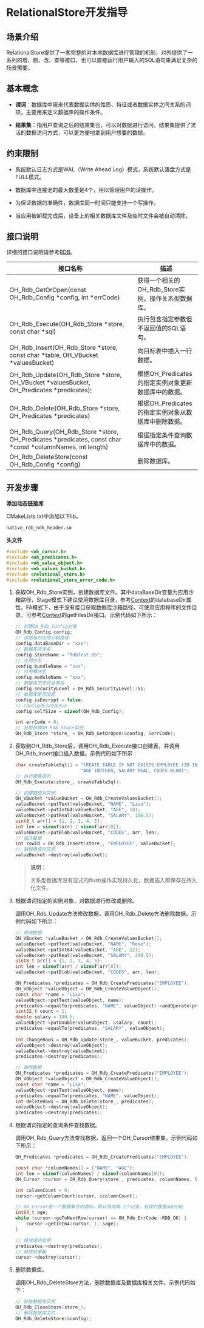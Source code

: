 # RelationalStore开发指导


## 场景介绍

RelationalStore提供了一套完整的对本地数据库进行管理的机制，对外提供了一系列的增、删、改、查等接口，也可以直接运行用户输入的SQL语句来满足复杂的场景需要。


## 基本概念

- **谓词**：数据库中用来代表数据实体的性质、特征或者数据实体之间关系的词项，主要用来定义数据库的操作条件。

- **结果集**：指用户查询之后的结果集合，可以对数据进行访问。结果集提供了灵活的数据访问方式，可以更方便地拿到用户想要的数据。


## 约束限制

- 系统默认日志方式是WAL（Write Ahead Log）模式，系统默认落盘方式是FULL模式。

- 数据库中连接池的最大数量是4个，用以管理用户的读操作。

- 为保证数据的准确性，数据库同一时间只能支持一个写操作。

- 当应用被卸载完成后，设备上的相关数据库文件及临时文件会被自动清除。


## 接口说明

详细的接口说明请参考[RDB](../reference/native-apis/_r_d_b.md)。

| 接口名称 | 描述 |
| -------- | -------- |
| OH_Rdb_GetOrOpen(const OH_Rdb_Config *config, int *errCode) | 获得一个相关的OH_Rdb_Store实例，操作关系型数据库。 |
| OH_Rdb_Execute(OH_Rdb_Store *store, const char *sql) | 执行包含指定参数但不返回值的SQL语句。 |
| OH_Rdb_Insert(OH_Rdb_Store *store, const char *table, OH_VBucket *valuesBucket) | 向目标表中插入一行数据。 |
| OH_Rdb_Update(OH_Rdb_Store *store, OH_VBucket *valuesBucket, OH_Predicates *predicates); | 根据OH_Predicates的指定实例对象更新数据库中的数据。 |
| OH_Rdb_Delete(OH_Rdb_Store *store, OH_Predicates *predicates) | 根据OH_Predicates的指定实例对象从数据库中删除数据。 |
| OH_Rdb_Query(OH_Rdb_Store *store, OH_Predicates *predicates, const char *const *columnNames, int length) | 根据指定条件查询数据库中的数据。 |
| OH_Rdb_DeleteStore(const OH_Rdb_Config *config) | 删除数据库。 |


## 开发步骤

**添加动态链接库**

CMakeLists.txt中添加以下lib。
```txt
native_rdb_ndk_header.so
```

**头文件**
```c++
#include <oh_cursor.h>
#include <oh_predicates.h>
#include <oh_value_object.h>
#include <oh_values_bucket.h>
#include <relational_store.h>
#include <relational_store_error_code.h>

```

1. 获取OH_Rdb_Store实例，创建数据库文件。其中dataBaseDir变量为应用沙箱路径，Stage模式下建议使用数据库目录，参考[Context](../reference/apis/js-apis-inner-application-context.md)的databaseDir属性。FA模式下，由于没有接口获取数据库沙箱路径，可使用应用程序的文件目录，可参考[Context](../reference/apis/js-apis-inner-app-context.md)的getFilesDir接口。示例代码如下所示：

   ```c
   // 创建OH_Rdb_Config对象
   OH_Rdb_Config config;
   // 该路径为应用沙箱路径
   config.dataBaseDir = "xxx";
   // 数据库文件名
   config.storeName = "RdbTest.db";
   // 应用包名
   config.bundleName = "xxx";
   // 应用模块名
   config.moduleName = "xxx";
   // 数据库文件安全等级
   config.securityLevel = OH_Rdb_SecurityLevel::S1;
   // 数据库是否加密
   config.isEncrypt = false;
   // config所占内存大小
   config.selfSize = sizeof(OH_Rdb_Config);
   
   int errCode = 0;
   // 获取获取OH_Rdb_Store实例
   OH_Rdb_Store *store_ = OH_Rdb_GetOrOpen(&config, &errCode);
   ```

2. 获取到OH_Rdb_Store后，调用OH_Rdb_Execute接口创建表，并调用OH_Rdb_Insert接口插入数据。示例代码如下所示：

   ```c
   char createTableSql[] = "CREATE TABLE IF NOT EXISTS EMPLOYEE (ID INTEGER PRIMARY KEY AUTOINCREMENT, NAME TEXT NOT NULL, "
                           "AGE INTEGER, SALARY REAL, CODES BLOB)";
   // 执行建表语句
   OH_Rdb_Execute(store_, createTableSql);
   
   // 创建键值对实例
   OH_VBucket *valueBucket = OH_Rdb_CreateValuesBucket();
   valueBucket->putText(valueBucket, "NAME", "Lisa");
   valueBucket->putInt64(valueBucket, "AGE", 18);
   valueBucket->putReal(valueBucket, "SALARY", 100.5);
   uint8_t arr[] = {1, 2, 3, 4, 5};
   int len = sizeof(arr) / sizeof(arr[0]);
   valueBucket->putBlob(valueBucket, "CODES", arr, len);
   // 插入数据
   int rowId = OH_Rdb_Insert(store_, "EMPLOYEE", valueBucket);
   // 销毁键值对实例
   valueBucket->destroy(valueBucket);
   ```

   > **说明：**
   >
   > 关系型数据库没有显式的flush操作实现持久化，数据插入即保存在持久化文件。

3. 根据谓词指定的实例对象，对数据进行修改或删除。

   调用OH_Rdb_Update方法修改数据，调用OH_Rdb_Delete方法删除数据。示例代码如下所示：

   ```c
   // 修改数据
   OH_VBucket *valueBucket = OH_Rdb_CreateValuesBucket();
   valueBucket->putText(valueBucket, "NAME", "Rose");
   valueBucket->putInt64(valueBucket, "AGE", 22);
   valueBucket->putReal(valueBucket, "SALARY", 200.5);
   uint8_t arr[] = {1, 2, 3, 4, 5};
   int len = sizeof(arr) / sizeof(arr[0]);
   valueBucket->putBlob(valueBucket, "CODES", arr, len);
   
   OH_Predicates *predicates = OH_Rdb_CreatePredicates("EMPLOYEE");
   OH_VObject *valueObject = OH_Rdb_CreateValueObject();
   const char *name = "Lisa";
   valueObject->putText(valueObject, name);
   predicates->equalTo(predicates, "NAME", valueObject)->andOperate(predicates);
   uint32_t count = 1;
   double salary = 100.5;
   valueObject->putDouble(valueObject, &salary, count);
   predicates->equalTo(predicates, "SALARY", valueObject);
       
   int changeRows = OH_Rdb_Update(store_, valueBucket, predicates);
   valueObject->destroy(valueObject);
   valueBucket->destroy(valueBucket);
   predicates->destroy(predicates);
   ```

   ```c
   // 删除数据
   OH_Predicates *predicates = OH_Rdb_CreatePredicates("EMPLOYEE");
   OH_VObject *valueObject = OH_Rdb_CreateValueObject();
   const char *name = "Lisa";
   valueObject->putText(valueObject, name);
   predicates->equalTo(predicates, "NAME", valueObject);
   int deleteRows = OH_Rdb_Delete(store_, predicates);
   valueObject->destroy(valueObject);
   predicates->destroy(predicates);
   ```

4. 根据谓词指定的查询条件查找数据。

   调用OH_Rdb_Query方法查找数据，返回一个OH_Cursor结果集。示例代码如下所示：

   ```c
   OH_Predicates *predicates = OH_Rdb_CreatePredicates("EMPLOYEE");
   
   const char *columnNames[] = {"NAME", "AGE"};
   int len = sizeof(columnNames) / sizeof(columnNames[0]);
   OH_Cursor *cursor = OH_Rdb_Query(store_, predicates, columnNames, len);
   
   int columnCount = 0;
   cursor->getColumnCount(cursor, &columnCount);
   
   // OH_Cursor是一个数据集合的游标，默认指向第-1个记录，有效的数据从0开始
   int64_t age;
   while (cursor->goToNextRow(cursor) == OH_Rdb_ErrCode::RDB_OK) {
       cursor->getInt64(cursor, 1, &age);
   }
   
   // 释放谓词实例
   predicates->destroy(predicates);
   // 释放结果集
   cursor->destroy(cursor);
   ```

5. 删除数据库。

   调用OH_Rdb_DeleteStore方法，删除数据库及数据库相关文件。示例代码如下：


   ```c
   // 释放数据库实例
   OH_Rdb_CloseStore(store_);
   // 删除数据库文件
   OH_Rdb_DeleteStore(&config);
   ```

   

